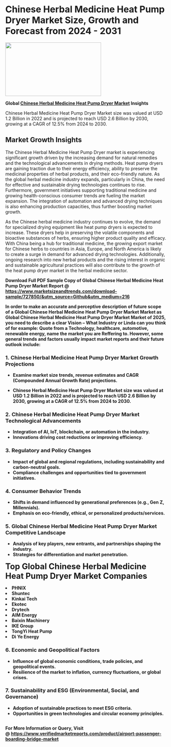 <H1>Chinese Herbal Medicine Heat Pump Dryer Market Size, Growth and Forecast from 2024 - 2031</H1><img class="aligncenter size-medium wp-image-584254" src="https://thirdeyenews.in/wp-content/uploads/2024/09/Global-Market-Research-300x168.jpeg" alt="" width="300" height="168" /><p><strong>Global&nbsp;<a href="https://www.marketsizeandtrends.com/download-sample/727850/&amp;utm_source=Github&utm_medium=216">Chinese Herbal Medicine Heat Pump Dryer Market</a> Insights</strong></p><p>Chinese Herbal Medicine Heat Pump Dryer Market size was valued at USD 1.2 Billion in 2022 and is projected to reach USD 2.6 Billion by 2030, growing at a CAGR of 12.5% from 2024 to 2030.</p><p><h2>Market Growth Insights</h2> <p>The Chinese Herbal Medicine Heat Pump Dryer market is experiencing significant growth driven by the increasing demand for natural remedies and the technological advancements in drying methods. Heat pump dryers are gaining traction due to their energy efficiency, ability to preserve the medicinal properties of herbal products, and their eco-friendly nature. As the global herbal medicine industry expands, particularly in China, the need for effective and sustainable drying technologies continues to rise. Furthermore, government initiatives supporting traditional medicine and growing health-conscious consumer trends are fueling the market expansion. The integration of automation and advanced drying techniques is also enhancing production capacities, thus further boosting market growth.</p> <p><strong></strong></p> <p>As the Chinese herbal medicine industry continues to evolve, the demand for specialized drying equipment like heat pump dryers is expected to increase. These dryers help in preserving the volatile components and bioactive substances of herbs, ensuring higher product quality and efficacy. With China being a hub for traditional medicine, the growing export market for Chinese herbs to countries in Asia, Europe, and North America is likely to create a surge in demand for advanced drying technologies. Additionally, ongoing research into new herbal products and the rising interest in organic and sustainable agricultural practices will also contribute to the growth of the heat pump dryer market in the herbal medicine sector.</p> <p><strong></p><p><span class=""><strong>Download Full PDF Sample Copy of Global Chinese Herbal Medicine Heat Pump Dryer Market Report</strong> @ <a href="https://www.marketsizeandtrends.com/download-sample/727850/&amp;utm_source=Github&utm_medium=216" target="_blank">https://www.marketsizeandtrends.com/download-sample/727850/&amp;utm_source=Github&utm_medium=216</a></span></p><p>In order to make an accurate and perceptive description of future scope of a Global&nbsp;Chinese Herbal Medicine Heat Pump Dryer Market Market as Global&nbsp;Chinese Herbal Medicine Heat Pump Dryer Market Market of 2025, you need to describe a clear Vision &ndash; What Industry or Linda can you think of for example: Quote from a Technology, healthcare, automotive, renewable energy, name the market you are Reffering to. However, some general trends and factors usually impact market reports and their future outlook include:</p><h3>1.&nbsp;<strong>Chinese Herbal Medicine Heat Pump Dryer Market Growth Projections</strong></h3><ul><li>Examine market size trends, revenue estimates and CAGR (Compounded Annual Growth Rate) projections.</li><li><p>Chinese Herbal Medicine Heat Pump Dryer Market size was valued at USD 1.2 Billion in 2022 and is projected to reach USD 2.6 Billion by 2030, growing at a CAGR of 12.5% from 2024 to 2030.</p></li></ul><h3>2.&nbsp;<strong>Chinese Herbal Medicine Heat Pump Dryer Market Technological Advancements</strong></h3><ul><li>Integration of AI, IoT, blockchain, or automation in the industry.</li><li>Innovations driving cost reductions or improving efficiency.</li></ul><h3>3.&nbsp;<strong>Regulatory and Policy Changes</strong></h3><ul><li>Impact of global and regional regulations, including sustainability and carbon-neutral goals.</li><li>Compliance challenges and opportunities tied to government initiatives.</li></ul><h3>4.&nbsp;<strong>Consumer Behavior Trends</strong></h3><ul><li>Shifts in demand influenced by generational preferences (e.g., Gen Z, Millennials).</li><li>Emphasis on eco-friendly, ethical, or personalized products/services.</li></ul><h3>5.&nbsp;<strong>Global Chinese Herbal Medicine Heat Pump Dryer Market Competitive Landscape</strong></h3><ul><li>Analysis of key players, new entrants, and partnerships shaping the industry.</li><li>Strategies for differentiation and market penetration.</li></ul><p data-pm-slice="1 1 []"><span style="color: inherit; font-family: inherit; font-size: 25px;">Top Global Chinese Herbal Medicine Heat Pump Dryer Market Companies</span></p><div class="" data-test-id=""><p><li>PHNIX</li><li> Shuntec</li><li> Kinkai Tech</li><li> Ekotec</li><li> Drytech</li><li> AIM Energy</li><li> Baixin Machinery</li><li> IKE Group</li><li> TongYi Heat Pump</li><li> Di Ye Energy</li></p></div><h3>6.&nbsp;<strong>Economic and Geopolitical Factors</strong></h3><ul><li>Influence of global economic conditions, trade policies, and geopolitical events.</li><li>Resilience of the market to inflation, currency fluctuations, or global crises.</li></ul><h3>7.&nbsp;<strong>Sustainability and ESG (Environmental, Social, and Governance)</strong></h3><ul><li>Adoption of sustainable practices to meet ESG criteria.</li><li>Opportunities in green technologies and circular economy principles.</li></ul><h2><strong style="font-size: 14px;">For More Information or Query, Visit @&nbsp;</strong><a style="background-color: #ffffff; font-size: 14px;" href="https://www.marketsizeandtrends.com/report/chinese-herbal-medicine-heat-pump-dryer-market/" target="_blank">https://www.verifiedmarketreports.com/product/airport-passenger-boarding-bridge-market</a></h2>
